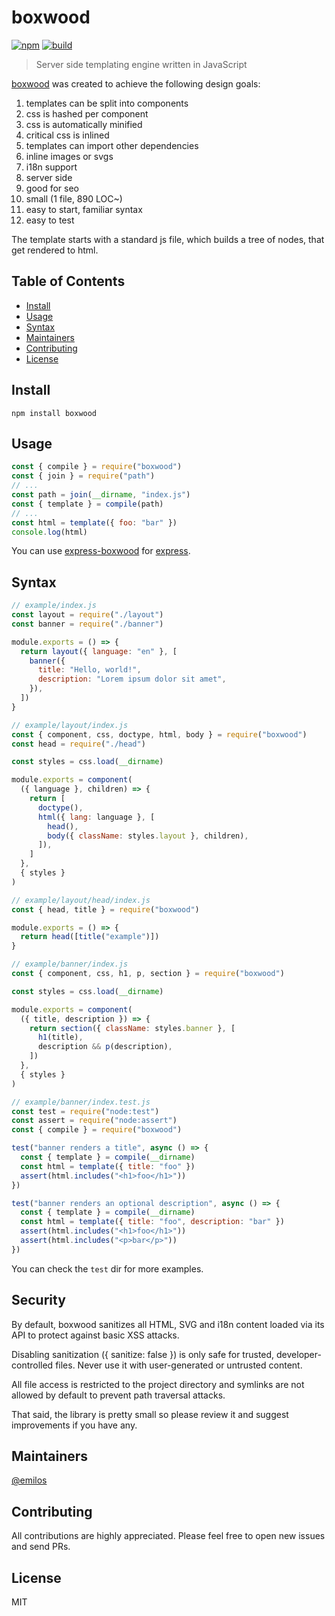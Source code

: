 # boxwood

[![npm](https://img.shields.io/npm/v/boxwood.svg)](https://www.npmjs.com/package/boxwood)
[![build](https://github.com/buxlabs/boxwood/workflows/build/badge.svg)](https://github.com/buxlabs/boxwood/actions)

> Server side templating engine written in JavaScript

[boxwood](https://github.com/buxlabs/boxwood) was created to achieve the following design goals:

1. templates can be split into components
2. css is hashed per component
3. css is automatically minified
4. critical css is inlined
5. templates can import other dependencies
6. inline images or svgs
7. i18n support
8. server side
9. good for seo
10. small (1 file, 890 LOC~)
11. easy to start, familiar syntax
12. easy to test

The template starts with a standard js file, which builds a tree of nodes, that get rendered to html.

## Table of Contents

- [Install](#install)
- [Usage](#usage)
- [Syntax](#syntax)
- [Maintainers](#maintainers)
- [Contributing](#contributing)
- [License](#license)

## Install

`npm install boxwood`

## Usage

```js
const { compile } = require("boxwood")
const { join } = require("path")
// ...
const path = join(__dirname, "index.js")
const { template } = compile(path)
// ...
const html = template({ foo: "bar" })
console.log(html)
```

You can use [express-boxwood](https://www.npmjs.com/package/express-boxwood) for [express](https://www.npmjs.com/package/express).

## Syntax

```js
// example/index.js
const layout = require("./layout")
const banner = require("./banner")

module.exports = () => {
  return layout({ language: "en" }, [
    banner({
      title: "Hello, world!",
      description: "Lorem ipsum dolor sit amet",
    }),
  ])
}
```

```js
// example/layout/index.js
const { component, css, doctype, html, body } = require("boxwood")
const head = require("./head")

const styles = css.load(__dirname)

module.exports = component(
  ({ language }, children) => {
    return [
      doctype(),
      html({ lang: language }, [
        head(),
        body({ className: styles.layout }, children),
      ]),
    ]
  },
  { styles }
)
```

```js
// example/layout/head/index.js
const { head, title } = require("boxwood")

module.exports = () => {
  return head([title("example")])
}
```

```js
// example/banner/index.js
const { component, css, h1, p, section } = require("boxwood")

const styles = css.load(__dirname)

module.exports = component(
  ({ title, description }) => {
    return section({ className: styles.banner }, [
      h1(title),
      description && p(description),
    ])
  },
  { styles }
)
```

```js
// example/banner/index.test.js
const test = require("node:test")
const assert = require("node:assert")
const { compile } = require("boxwood")

test("banner renders a title", async () => {
  const { template } = compile(__dirname)
  const html = template({ title: "foo" })
  assert(html.includes("<h1>foo</h1>"))
})

test("banner renders an optional description", async () => {
  const { template } = compile(__dirname)
  const html = template({ title: "foo", description: "bar" })
  assert(html.includes("<h1>foo</h1>"))
  assert(html.includes("<p>bar</p>"))
})
```

You can check the `test` dir for more examples.

## Security

By default, boxwood sanitizes all HTML, SVG and i18n content loaded via its API to protect against basic XSS attacks.

Disabling sanitization ({ sanitize: false }) is only safe for trusted, developer-controlled files. Never use it with user-generated or untrusted content.

All file access is restricted to the project directory and symlinks are not allowed by default to prevent path traversal attacks.

That said, the library is pretty small so please review it and suggest improvements if you have any.

## Maintainers

[@emilos](https://github.com/emilos)

## Contributing

All contributions are highly appreciated. Please feel free to open new issues and send PRs.

## License

MIT
